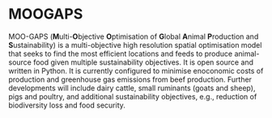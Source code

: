 # MOOGAPS

MOO-GAPS (**M**ulti-**O**bjective **O**ptimisation of **G**lobal **A**nimal **P**roduction and **S**ustainability) is a multi-objective high resolution spatial optimisation model that seeks to find the most efficient locations and feeds to produce animal-source food given multiple sustainability objectives.
It is open source and written in Python. It is currently configured to minimise enoconomic costs of production and greenhouse gas emissions from beef production. Further developments will include dairy cattle, small ruminants (goats and sheep), pigs and poultry, and additional sustainability objectives, e.g., reduction of biodiversity loss and food security.

<!-- ## Shiny App
Results for the optimisation can be explored and visualised through a Shiny app:

https://accastonguay.shinyapps.io/beef_app/ -->
